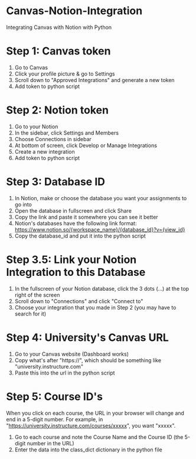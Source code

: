 # Canvas-Notion-Integration
Integrating Canvas with Notion with Python

# Step 1: Canvas token
1. Go to Canvas
2. Click your profile picture & go to Settings
3. Scroll down to "Approved Integrations" and generate a new token
4. Add token to python script


# Step 2: Notion token
1. Go to your Notion
2. In the sidebar, click Settings and Members
3. Choose Connections in sidebar
4. At bottom of screen, click Develop or Manage Integrations
5. Create a new integration
6. Add token to python script


# Step 3: Database ID
1. In Notion, make or choose the database you want your assignments to go into
2. Open the database in fullscreen and click Share
3. Copy the link and paste it somewhere you can see it better
4. Notion's databases have the following link format: https://www.notion.so/{workspace_name}/{database_id}?v={view_id}
5. Copy the database_id and put it into the python script


# Step 3.5: Link your Notion Integration to this Database
1. In the fullscreen of your Notion database, click the 3 dots (...) at the top right of the screen
2. Scroll down to "Connections" and click "Connect to"
3. Choose your integration that you made in Step 2 (you may have to search for it)


# Step 4: University's Canvas URL
1. Go to your Canvas website (Dashboard works)
2. Copy what's after "https://", which should be something like "university.instructure.com"
3. Paste this into the url in the python script


# Step 5: Course ID's
When you click on each course, the URL in your browser will change and end in a 5-digit number. For example, in "https://university.instructure.com/courses/xxxxx", you want "xxxxx".
1. Go to each course and note the Course Name and the Course ID (the 5-digit number in the URL)
2. Enter the data into the class_dict dictionary in the python file

